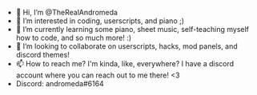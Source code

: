 - 👋 Hi, I’m @TheRealAndromeda
- 👀 I’m interested in coding, userscripts, and piano ;)
- 🌱 I’m currently learning some piano, sheet music, self-teaching myself how to code, and so much more! :)
- 💞️ I’m looking to collaborate on userscripts, hacks, mod panels, and discord themes!
- 📫 How to reach me? I'm kinda, like, everywhere? I have a discord account where you can reach out to me there! <3
- Discord: andromeda#6164

<!---
TheRealAndromeda/TheRealAndromeda is a ✨ special ✨ repository because its `README.md` (this file) appears on your GitHub profile.
You can click the Preview link to take a look at your changes.
--->
